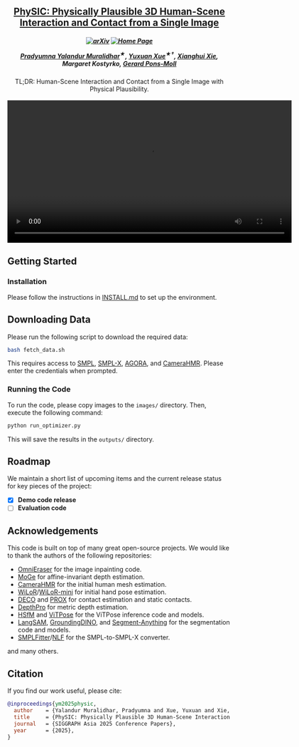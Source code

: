 <h2 align="center">
  <a href="https://yuxuan-xue.com/physic/">PhySIC: Physically Plausible 3D Human-Scene Interaction and Contact from a Single Image</a>
</h2>

<h5 align="center">

[![arXiv](https://img.shields.io/badge/Arxiv-2510.06219-b31b1b.svg?logo=arXiv)]() 
[![Home Page](https://img.shields.io/badge/Project-Website-C27185.svg)](https://yuxuan-xue.com/physic/) 

[Pradyumna Yalandur Muralidhar](https://pradyumanym.github.io/)<sup>★</sup>,
[Yuxuan Xue](https://yuxuan-xue.com/)<sup>★†</sup>,
[Xianghui Xie](https://virtualhumans.mpi-inf.mpg.de/people/Xie.html),
Margaret Kostyrko,
[Gerard Pons-Moll](https://virtualhumans.mpi-inf.mpg.de/)
</h5>

<div align="center">
TL;DR: Human-Scene Interaction and Contact from a Single Image with Physical Plausibility.
</div>
<br>

<div align="center">
    <video width="640" controls>
        <source src="https://yuxuan-xue.com/physic/static/videos/PhySICs_1360_vid.mp4" type="video/mp4">
        Your browser does not support the video tag.
    </video>
</div>

## Getting Started

### Installation
Please follow the instructions in [INSTALL.md](INSTALL.md) to set up the environment.

## Downloading Data
Please run the following script to download the required data:
```bash
bash fetch_data.sh
```

This requires access to [SMPL](https://smpl.is.tue.mpg.de/), [SMPL-X](https://smpl-x.is.tue.mpg.de/), [AGORA](https://agora.is.tue.mpg.de/), and [CameraHMR](https://camerahmr.is.tue.mpg.de/). Please enter the credentials when prompted.

### Running the Code
To run the code, please copy images to the `images/` directory. Then, execute the following command:
```bash
python run_optimizer.py
```
This will save the results in the `outputs/` directory.
 
## Roadmap

We maintain a short list of upcoming items and the current release status for key pieces of the project:

- [x] **Demo code release**
- [ ] **Evaluation code**

## Acknowledgements
This code is built on top of many great open-source projects. We would like to thank the authors of the following repositories:
- [OmniEraser](https://github.com/PRIS-CV/Omnieraser) for the image inpainting code.
- [MoGe](https://github.com/microsoft/MoGe) for affine-invariant depth estimation.
- [CameraHMR](https://github.com/pixelite1201/CameraHMR/) for the initial human mesh estimation.
- [WiLoR](https://github.com/rolpotamias/WiLoR)/[WiLoR-mini](https://github.com/warmshao/WiLoR-mini) for initial hand pose estimation.
- [DECO](https://github.com/sha2nkt/deco) and [PROX](https://github.com/mohamedhassanmus/prox) for contact estimation and static contacts.
- [DepthPro](https://github.com/apple/ml-depth-pro) for metric depth estimation.
- [HSfM](https://github.com/hongsukchoi/HSfM_RELEASE) and [ViTPose](https://github.com/ViTAE-Transformer/ViTPose) for the ViTPose inference code and models.
- [LangSAM](https://github.com/luca-medeiros/lang-segment-anything), [GroundingDINO](https://github.com/IDEA-Research/GroundingDINO), and [Segment-Anything](https://github.com/facebookresearch/segment-anything) for the segmentation code and models.
- [SMPLFitter](https://github.com/isarandi/smplfitter)/[NLF](https://github.com/isarandi/nlf) for the SMPL-to-SMPL-X converter.

and many others.

## Citation

If you find our work useful, please cite:

```bibtex
@inproceedings{ym2025physic,
  author    = {Yalandur Muralidhar, Pradyumna and Xue, Yuxuan and Xie, Xianghui and Kostyrko, Margaret and Pons-Moll, Gerard},
  title     = {PhySIC: Physically Plausible 3D Human-Scene Interaction and Contact from a Single Image},
  journal   = {SIGGRAPH Asia 2025 Conference Papers},
  year      = {2025},
}
```
